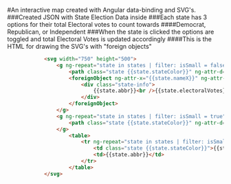 #An interactive map created with Angular data-binding and SVG's.
###Created JSON with State Election Data inside
###Each state has 3 options for their total Electoral votes to count towards
####Democrat, Republican, or Independent
###When the state is clicked the options are toggled and total Electoral Votes is updated accordingly
####This is the HTML for drawing the SVG's with "foreign objects"
```html
			<svg width="750" height="500">
				<g ng-repeat="state in states | filter: isSmall = false" ng-click="stateClicked(state)">
					<path class="state {{state.stateColor}}" ng-attr-d="{{state.vector}}" stroke="white"></path>
					<foreignObject ng-attr-x="{{state.nameX}}" ng-attr-y="{{state.nameY}}">
						<div class="state-info">
							{{state.abbr}}<br />{{state.electoralVotes}}
						</div>
					</foreignObject>
				</g>
				<g ng-repeat="state in states | filter: isSmall = true" ng-click="stateClicked(state)">
					<path class="state {{state.stateColor}}" ng-attr-d="{{state.vector}}" stroke="white"></path>
				</g>		
					<table>
						<tr ng-repeat="state in states | filter: isSmall = true" ng-click="stateClicked(state)">
							<td class="state {{state.stateColor}}">{{state.electoralVotes}}</td>
							<td>{{state.abbr}}</td>
						</tr>
					</table>
			</svg>
```
